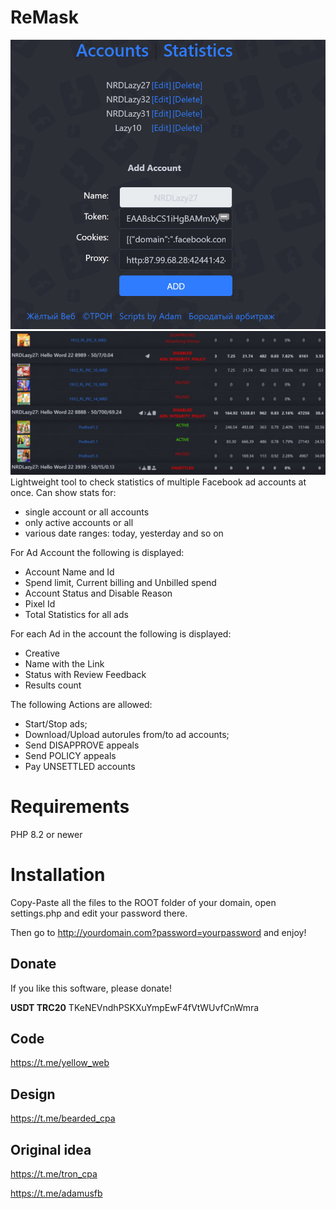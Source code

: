 # ReMask
![Accounts Editor](accounts.jpg)
![Statistics](statistics.jpg)
Lightweight tool to check statistics of multiple Facebook ad accounts at once.
Can show stats for:
- single account or all accounts
- only active accounts or all
- various date ranges: today, yesterday and so on

For Ad Account the following is displayed: 
- Account Name and Id
- Spend limit, Current billing and Unbilled spend
- Account Status and Disable Reason
- Pixel Id
- Total Statistics for all ads

For each Ad in the account the following is displayed: 
- Creative
- Name with the Link
- Status with Review Feedback
- Results count

The following Actions are allowed:
- Start/Stop ads; 
- Download/Upload autorules from/to ad accounts;
- Send DISAPPROVE appeals 
- Send POLICY appeals 
- Pay UNSETTLED accounts

# Requirements
PHP 8.2 or newer
# Installation
Copy-Paste all the files to the ROOT folder of your domain, open settings.php and edit your password there. 

Then go to http://yourdomain.com?password=yourpassword and enjoy!
## Donate 
If you like this software, please donate!

**USDT TRC20** TKeNEVndhPSKXuYmpEwF4fVtWUvfCnWmra
## Code
https://t.me/yellow_web
## Design
https://t.me/bearded_cpa
## Original idea
https://t.me/tron_cpa

https://t.me/adamusfb

